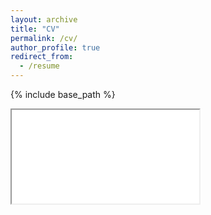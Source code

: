 ```yaml
---
layout: archive
title: "CV"
permalink: /cv/
author_profile: true
redirect_from:
  - /resume
---
```

{% include base_path %}

<iframe src='/files/SarahLurieCV.pdf' title='CV'></iframe>